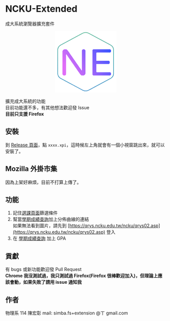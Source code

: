 # NCKU-Extended
成大系統瀏覽器擴充套件
<p align="center">
  <img src="./icon/icon-192.png"/>
</p>

擴充成大系統的功能  
目前功能還不多，有其他想法歡迎發 Issue  
**目前只支援 Firefox**

## 安裝
到 [Release 頁面](https://github.com/simbafs/NCKU-Extended/releases/latest)，點 `xxxx.xpi`，這時候左上角就會有一個小視窗跳出來，就可以安裝了。  

## Mozilla 外掛市集
因為上架好麻煩，目前不打算上傳了。

## 功能
1. 記住[選課頁面](https://course.ncku.edu.tw/index.php?c=qry11215&m=en_query)篩選條件
2. 幫當[學期成績查詢](http://eportfolio.ncku.edu.tw/index2/stu/index.php?t=ss)加上分佈曲線的連結  
如果無法看到圖片，請先到 [https://qrys.ncku.edu.tw/ncku/qrys02.asp](https://qrys.ncku.edu.tw/ncku/qrys02.asp) 登入  
3. 在 [學期成績查詢](http://eportfolio.ncku.edu.tw/index2/stu/index.php?t=ss) 加上 GPA

## 貢獻
有 bugs 或新功能歡迎發 Pull Request  
**Chrome 我沒測試過，我只測試過 Firefox(Firefox 很棒歡迎加入)，但理論上應該會動，如果失敗了請用 issue 通知我**

## 作者
物理系 114 陳宏彰
mail: simba.fs+extension @ㄒ gmail.com
